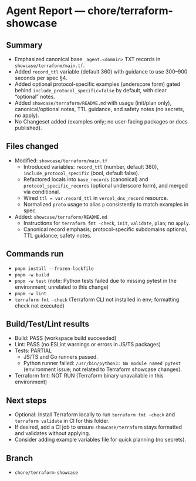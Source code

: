 # Agent Report — chore/terraform-showcase

## Summary

- Emphasized canonical base `_agent.<domain>` TXT records in `showcase/terraform/main.tf`.
- Added `record_ttl` variable (default 360) with guidance to use 300–900 seconds per spec §4.
- Added optional protocol-specific examples (underscore form) gated behind `include_protocol_specific=false` by default, with clear “optional” notes.
- Added `showcase/terraform/README.md` with usage (init/plan only), canonical/optional notes, TTL guidance, and safety notes (no secrets, no apply).
- No Changeset added (examples only; no user-facing packages or docs published).

## Files changed

- Modified: `showcase/terraform/main.tf`
  - Introduced variables: `record_ttl` (number, default 360), `include_protocol_specific` (bool, default false).
  - Refactored locals into `base_records` (canonical) and `protocol_specific_records` (optional underscore form), and merged via conditional.
  - Wired `ttl = var.record_ttl` in `vercel_dns_record` resource.
  - Normalized `proto` usage to alias `p` consistently to match examples in spec.
- Added: `showcase/terraform/README.md`
  - Instructions for `terraform fmt -check`, `init`, `validate`, `plan`; no `apply`.
  - Canonical record emphasis; protocol-specific subdomains optional; TTL guidance; safety notes.

## Commands run

- `pnpm install --frozen-lockfile`
- `pnpm -w build`
- `pnpm -w test` (note: Python tests failed due to missing pytest in the environment; unrelated to this change)
- `pnpm -w lint`
- `terraform fmt -check` (Terraform CLI not installed in env; formatting check not executed)

## Build/Test/Lint results

- Build: PASS (workspace build succeeded)
- Lint: PASS (no ESLint warnings or errors in JS/TS packages)
- Tests: PARTIAL
  - JS/TS and Go runners passed.
  - Python runner failed: `/usr/bin/python3: No module named pytest` (environment issue; not related to Terraform showcase changes).
- Terraform fmt: NOT RUN (Terraform binary unavailable in this environment)

## Next steps

- Optional: Install Terraform locally to run `terraform fmt -check` and `terraform validate` in CI for this folder.
- If desired, add a CI job to ensure `showcase/terraform` stays formatted and validates without applying.
- Consider adding example variables file for quick planning (no secrets).

## Branch

- `chore/terraform-showcase`
